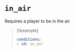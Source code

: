 # `in_air`

Requires a player to be in the air

> [!example]
> ```yaml
> conditions:
> - id: in_air
> ```
